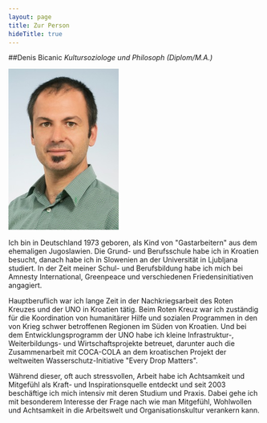 ```yaml
---
layout: page
title: Zur Person
hideTitle: true
---
```

##Denis Bicanic
*Kultursoziologe und Philosoph (Diplom/M.A.)*

![Denis Bicanic](/images/denis.jpg)

Ich bin in Deutschland  1973 geboren, als Kind von "Gastarbeitern" aus dem ehemaligen Jugoslawien. Die Grund- und Berufsschule habe ich in Kroatien besucht, danach habe ich in Slowenien an der Universität in Ljubljana studiert. In der Zeit meiner Schul- und Berufsbildung habe ich mich bei Amnesty International, Greenpeace und verschiedenen Friedensinitiativen angagiert.

Hauptberuflich war ich lange Zeit in der Nachkriegsarbeit des Roten Kreuzes und der UNO in Kroatien tätig. Beim Roten Kreuz war ich zuständig für die Koordination von humanitärer Hilfe und sozialen Programmen in den von Krieg schwer betroffenen Regionen im Süden von Kroatien. Und bei dem Entwicklungsprogramm der UNO habe ich kleine Infrastruktur-, Weiterbildungs- und Wirtschaftsprojekte betreuet, darunter auch die Zusammenarbeit mit COCA-COLA an dem kroatischen Projekt der weltweiten Wasserschutz-Initiative "Every Drop Matters".

Während dieser, oft auch stressvollen, Arbeit habe ich Achtsamkeit und Mitgefühl als Kraft- und Inspirationsquelle entdeckt und seit 2003 beschäftige ich mich intensiv mit deren Studium und Praxis. Dabei gehe ich mit besonderem Interesse der Frage nach wie man Mitgefühl, Wohlwollen und Achtsamkeit in die Arbeitswelt und Organisationskultur verankern kann.

